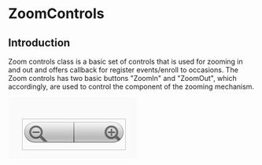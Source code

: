 # ZoomControls

## Introduction

Zoom controls class is a basic set of controls that is used for zooming in and out and offers callback for register events/enroll to occasions. The Zoom controls has two basic buttons "ZoomIn" and "ZoomOut", which accordingly, are used to control the component of the zooming mechanism. 

![](images/zoomicon.png)
